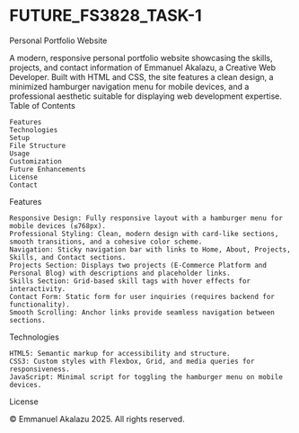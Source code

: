 # FUTURE_FS3828_TASK-1
Personal Portfolio Website

A modern, responsive personal portfolio website showcasing the skills, projects, and contact information of Emmanuel Akalazu, a Creative Web Developer. Built with HTML and CSS, the site features a clean design, a minimized hamburger navigation menu for mobile devices, and a professional aesthetic suitable for displaying web development expertise.
Table of Contents

    Features
    Technologies
    Setup
    File Structure
    Usage
    Customization
    Future Enhancements
    License
    Contact

Features

    Responsive Design: Fully responsive layout with a hamburger menu for mobile devices (≤768px).
    Professional Styling: Clean, modern design with card-like sections, smooth transitions, and a cohesive color scheme.
    Navigation: Sticky navigation bar with links to Home, About, Projects, Skills, and Contact sections.
    Projects Section: Displays two projects (E-Commerce Platform and Personal Blog) with descriptions and placeholder links.
    Skills Section: Grid-based skill tags with hover effects for interactivity.
    Contact Form: Static form for user inquiries (requires backend for functionality).
    Smooth Scrolling: Anchor links provide seamless navigation between sections.

Technologies

    HTML5: Semantic markup for accessibility and structure.
    CSS3: Custom styles with Flexbox, Grid, and media queries for responsiveness.
    JavaScript: Minimal script for toggling the hamburger menu on mobile devices.

License

© Emmanuel Akalazu 2025. All rights reserved.
